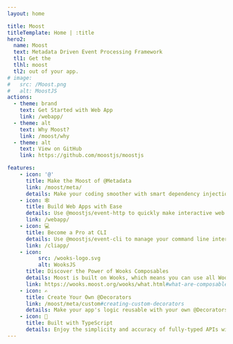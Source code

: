 ```yaml
---
layout: home

title: Moost
titleTemplate: Home | :title
hero2:
  name: Moost
  text: Metadata Driven Event Processing Framework
  tl1: Get the
  tlhl: moost
  tl2: out of your app.
# image:
#   src: /Moost.png
#   alt: MoostJS
actions:
  - theme: brand
    text: Get Started with Web App
    link: /webapp/
  - theme: alt
    text: Why Moost?
    link: /moost/why
  - theme: alt
    text: View on GitHub
    link: https://github.com/moostjs/moostjs

features:
    - icon: '@'
      title: Make the Moost of @Metadata
      link: /moost/meta/
      details: Make your coding smoother with smart dependency injections and easy testing through decorators.
    - icon: 🕸
      title: Build Web Apps with Ease
      details: Use @moostjs/event-http to quickly make interactive web applications.
      link: /webapp/
    - icon: 💻
      title: Become a Pro at CLI
      details: Use @moostjs/event-cli to manage your command line interface events like a boss.
      link: /cliapp/
    - icon:
          src: /wooks-logo.svg
          alt: WooksJS
      title: Discover the Power of Wooks Composables
      details: Moost is built on Wooks, which means you can use all Wooks Composables for a smoother development process.
      link: https://wooks.moost.org/wooks/what.html#what-are-composables
    - icon: ✍
      title: Create Your Own @Decorators
      link: /moost/meta/custom#creating-custom-decorators
      details: Make your app's logic reusable with your own @Decorators to boost structure and readability.
    - icon: 🔑
      title: Built with TypeScript
      details: Enjoy the simplicity and accuracy of fully-typed APIs with TypeScript.
---
```

